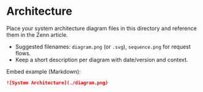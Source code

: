 # Architecture

Place your system architecture diagram files in this directory and reference them in the Zenn article.

- Suggested filenames: `diagram.png` (or `.svg`), `sequence.png` for request flows.
- Keep a short description per diagram with date/version and context.

Embed example (Markdown):

```md
![System Architecture](./diagram.png)
```

